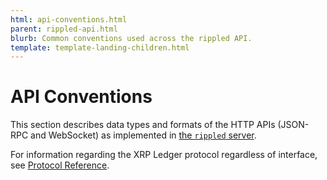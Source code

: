 ```yaml
---
html: api-conventions.html
parent: rippled-api.html
blurb: Common conventions used across the rippled API.
template: template-landing-children.html
---
```

# API Conventions

This section describes data types and formats of the HTTP APIs (JSON-RPC and WebSocket) as implemented in [the `rippled` server](the-rippled-server.html).

For information regarding the XRP Ledger protocol regardless of interface, see [Protocol Reference](protocol-reference.html).

